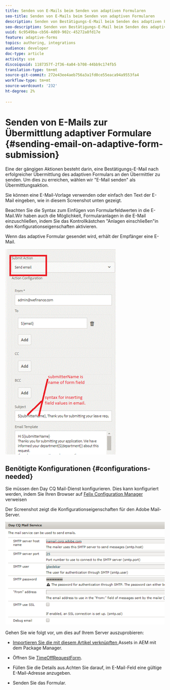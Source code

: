 ```yaml
---
title: Senden von E-Mails beim Senden von adaptiven Formularen
seo-title: Senden von E-Mails beim Senden von adaptiven Formularen
description: Senden von Bestätigungs-E-Mail beim Senden des adaptiven Formulars mit der Komponente "E-Mail senden"
seo-description: Senden von Bestätigungs-E-Mail beim Senden des adaptiven Formulars mit der Komponente "E-Mail senden"
uuid: 6c9549ba-cb56-4d69-902c-45272a8fd17e
feature: adaptive-forms
topics: authoring, integrations
audience: developer
doc-type: article
activity: use
discoiquuid: 1187357f-2f36-4a04-b708-44bb9c174fb5
translation-type: tm+mt
source-git-commit: 272e43ee4aeb756a3a1fd0ce55eaca94a9553fa4
workflow-type: tm+mt
source-wordcount: '232'
ht-degree: 2%

---
```



# Senden von E-Mails zur Übermittlung adaptiver Formulare {#sending-email-on-adaptive-form-submission}

Eine der gängigen Aktionen besteht darin, eine Bestätigungs-E-Mail nach erfolgreicher Übermittlung des adaptiven Formulars an den Übermittler zu senden. Um dies zu erreichen, wählen wir &quot;E-Mail senden&quot; als Übermittlungsaktion.

Sie können eine E-Mail-Vorlage verwenden oder einfach den Text der E-Mail eingeben, wie in diesem Screenshot unten gezeigt.

Beachten Sie die Syntax zum Einfügen von Formularfeldwerten in die E-Mail.Wir haben auch die Möglichkeit, Formularanlagen in die E-Mail einzuschließen, indem Sie das Kontrollkästchen &quot;Anlagen einschließen&quot;in den Konfigurationseigenschaften aktivieren.

Wenn das adaptive Formular gesendet wird, erhält der Empfänger eine E-Mail.

![SendEmail](assets/sendemailaction.gif)

## Benötigte Konfigurationen {#configurations-needed}

Sie müssen den Day CQ Mail-Dienst konfigurieren. Dies kann konfiguriert werden, indem Sie Ihren Browser auf [Felix Configuration Manager](http://localhost:4502/system/console/configMgr) verweisen

Der Screenshot zeigt die Konfigurationseigenschaften für den Adobe Mail-Server.

![mailservice](assets/mailservice.png)

Gehen Sie wie folgt vor, um dies auf Ihrem Server auszuprobieren:

* [Importieren Sie die mit diesem Artikel verknüpften ](assets/timeoffrequest.zip) Assets in AEM mit dem Package Manager.

* Öffnen Sie [TimeOffRequestForm](http://localhost:4502/content/dam/formsanddocuments/helpx/timeoffrequestform/jcr:content?wcmmode=disabled).

* Füllen Sie die Details aus.Achten Sie darauf, im E-Mail-Feld eine gültige E-Mail-Adresse anzugeben.

* Senden Sie das Formular.
